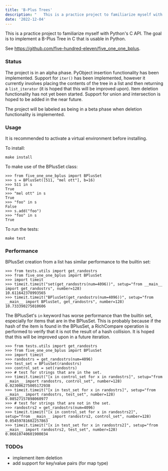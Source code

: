```yaml
---
title: 'B-Plus Trees'
description: "   This is a practice project to familiarize myself with Python's C API. The goal is to implement a B-Plus Tree in C that is usable in Python.  See <https://github.com/five-hundred-eleven/five_one_one_bplus>.   The project is in an alpha phase. PyObject insertion..."
date: '2022-12-04'
---
```



This is a practice project to familiarize myself with Python's C API. The goal is to implement a B-Plus Tree in C that is usable in Python.

See <https://github.com/five-hundred-eleven/five_one_one_bplus>.

### Status

The project is in an alpha phase. PyObject insertion functionality has been implemented. Support for `iter()` has been implemented, however it currently involves placing the contents of the tree in a list and then returning a `list_iterator` (it is hoped that this will be improved upon). Item deletion functionality has not yet been started. Support for union and intersection is hoped to be added in the near future.

The project will be labeled as being in a beta phase when deletion  
functionality is implemented.

### Usage

It is recommended to activate a virtual environment before installing.

To install:

```
make install

```

To make use of the BPlusSet class:

```
>>> from five_one_one_bplus import BPlusSet
>>> s = BPlusSet([511, "mel ott"], b=16)
>>> 511 in s
True
>>> "mel ott" in s
True
>>> "foo" in s
False
>>> s.add("foo")
>>> "foo" in s
True

```

To run the tests:

```
make test

```
### Performance

BPlusSet creation from a list has similar performance to the builtin set:

```
>>> from tests.utils import get_randostrs
>>> from five_one_one_bplus import BPlusSet
>>> import timeit
>>> timeit.timeit("set(get_randostrs(num=4096))", setup="from __main__ import get_randostrs", number=128)
10.611642378993565
>>> timeit.timeit("BPlusSet(get_randostrs(num=4096))", setup="from __main__ import BPlusSet, get_randostrs", number=128)
10.733390275010606

```

The BPlusSet's `in` keyword has worse performance than the builtin set,  
especially for items that are in the BPlusSet. This is probably because if the hash of the item is found in the BPlusSet, a RichCompare operation is performed to verify that it is not the result of a hash collision. It is hoped that this will be improved upon in a future iteration.

```
>>> from tests.utils import get_randostrs
>>> from five_one_one_bplus import BPlusSet
>>> import timeit
>>> randostrs = get_randostrs(num=4096)
>>> test_set = BPlusSet(randostrs)
>>> control_set = set(randostrs)
>>> # test for strings that are in the set.
>>> timeit.timeit("[x in control_set for x in randostrs]", setup="from __main__ import randostrs, control_set", number=128)
0.023006275005172938
>>> timeit.timeit("[x in test_set for x in randostrs]", setup="from __main__ import randostrs, test_set", number=128)
0.08527157898060977
>>> # test for strings that are not in the set.
>>> randostrs2 = get_randostrs(num=4096)
>>> timeit.timeit("[x in control_set for x in randostrs2]", setup="from __main__ import randostrs2, control_set", number=128)
0.05459781602257863
>>> timeit.timeit("[x in test_set for x in randostrs2]", setup="from __main__ import randostrs2, test_set", number=128)
0.06610740601900034

```
### TODOs

* implement item deletion
* add support for key/value pairs (for map type)

